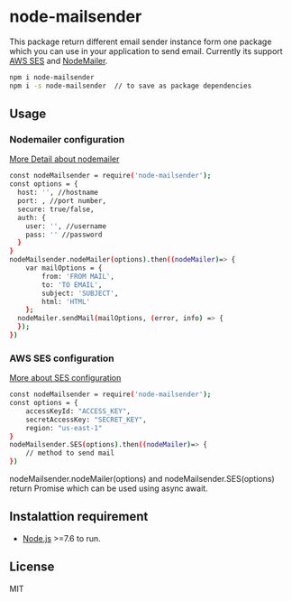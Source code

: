 # node-mailsender

This package return different email sender instance form one package which you can use in your application to send email. Currently its support [AWS SES](https://docs.aws.amazon.com/AWSJavaScriptSDK/latest/AWS/SES.html) and [NodeMailer](https://nodemailer.com/about/).
```sh
npm i node-mailsender
npm i -s node-mailsender  // to save as package dependencies
```
## Usage
### Nodemailer configuration
[More Detail about nodemailer](https://nodemailer.com/about/)
```sh
const nodeMailsender = require('node-mailsender');
const options = {
  host: '', //hostname
  port: , //port number,
  secure: true/false,
  auth: {
    user: '', //username
    pass: '' //password
  }
}
nodeMailsender.nodeMailer(options).then((nodeMailer)=> {
    var mailOptions = {
        from: 'FROM MAIL',
        to: 'TO EMAIL',
        subject: 'SUBJECT',
        html: 'HTML'
    };
  nodeMailer.sendMail(mailOptions, (error, info) => {
  });
})
```
### AWS SES configuration
[More about SES configuration](https://docs.aws.amazon.com/AWSJavaScriptSDK/latest/AWS/SES.html)
```sh
const nodeMailsender = require('node-mailsender');
const options = {
    accessKeyId: "ACCESS_KEY",
    secretAccessKey: "SECRET_KEY",
    region: "us-east-1"
}
nodeMailsender.SES(options).then((nodeMailer)=> {
    // method to send mail
})
```
nodeMailsender.nodeMailer(options) and nodeMailsender.SES(options) return Promise which can be used using async await.
## Instalattion requirement
- [Node.js](https://nodejs.org/) >=7.6 to run.

License
----
MIT
